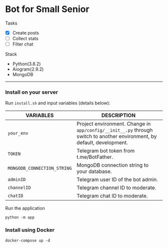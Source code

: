# Bot for Small Senior

Tasks   
- [X] Create posts
- [ ] Collect stats
- [ ] Filter chat

Stack
- Python(3.8.2)
- Aiogram(2.9.2)
- MongoDB

____
### Install on your server
Run `install.sh` and input variables (details below):

| VARIABLES                 | DESCRIPTION                                        |
|---------------------------|-----------------------------------------------------------------------------------------------------------------------|
| `your_env`                | Project environment. Change in `app/config/__init__.py` through switch to another environment, by default, development.
| `TOKEN`                   | Telegram bot token from t.me/BotFather.
| `MONGODB_CONNECTION_STRING`                 | MongoDB connection string to your database.
| `adminID`                 | Telegram user ID of the bot admin.
| `channelID`               | Telegram channel ID to moderate.
| `chatID`                  | Telegram chat ID to moderate.

Run the application
```
python -m app
```

### Install using Docker
```
docker-compose up -d
```